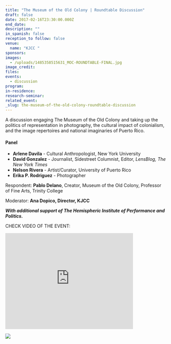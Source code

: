 ```yaml
---
title: "The Museum of the Old Colony | Roundtable Discussion"
draft: false
date: 2017-02-16T23:30:00.000Z
end_date:
description: ""
in_spanish: false
reception_to follow: false
venue:
  name: "KJCC "
sponsors:
images:
  - /uploads/1485358515631_MOC-ROUNDTABLE-FINAL.jpg
image_credit:
files:
events:
  - discussion
program:
in-residence:
research-seminar:
related_event:
_slug: the-museum-of-the-old-colony-roundtable-discussion
---
```


A discussion engaging The Museum of the Old Colony and taking up the politics of representation in photography, the cultural impact of colonialism, and the image repertoires and national imaginaries of Puerto Rico.

#### Panel

*   **Arlene Davila** - Cultural Anthropologist, New York University
*   **David Gonzalez** - Journalist, Sidestreet Columnist, Editor, _LensBlog,_ _The New York Times_
*   **Nelson Rivera** - Artist/Curator, University of Puerto Rico
*   **Erika P. Rodriguez** - Photographer

Respondent: **Pablo Delano**, Creator, Museum of the Old Colony, Professor of Fine Arts, Trinity College

Moderator: **Ana Dopico, Director, KJCC**

**_With additional support of The Hemispheric Institute of Performance and Politics._**

CHECK VIDEO OF THE EVENT:

<iframe id="kaltura_player" src="https://cdnapisec.kaltura.com/p/1674401/sp/167440100/embedIframeJs/uiconf_id/23435151/partner_id/1674401?iframeembed=true&amp;playerId=kaltura_player&amp;entry_id=1_br81th4m&amp;flashvars[akamaiHD.loadingPolicy]=preInitialize&amp;flashvars[akamaiHD.asyncInit]=true&amp;flashvars[twoPhaseManifest]=true&amp;flashvars[streamerType]=hdnetworkmanifest&amp;flashvars[localizationCode]=en&amp;flashvars[leadWithHTML5]=true&amp;flashvars[sideBarContainer.plugin]=true&amp;flashvars[sideBarContainer.position]=left&amp;flashvars[sideBarContainer.clickToClose]=true&amp;flashvars[chapters.plugin]=true&amp;flashvars[chapters.layout]=vertical&amp;flashvars[chapters.thumbnailRotator]=false&amp;flashvars[streamSelector.plugin]=true&amp;flashvars[EmbedPlayer.SpinnerTarget]=videoHolder&amp;flashvars[dualScreen.plugin]=true&amp;flashvars[LeadWithHLSOnFlash]=true&amp;&amp;wid=1_oqslglis" width="400" height="300" allowfullscreen="" webkitallowfullscreen="" mozallowfullscreen="" frameborder="0"></iframe>

![](/uploads/1485358503189_MOC-ROUNDTABLE-FINAL.jpg)

